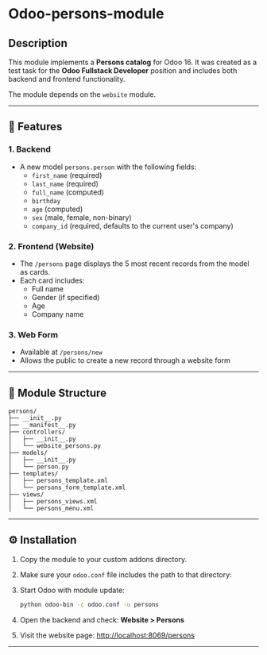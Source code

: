 # Odoo-persons-module

## Description

This module implements a **Persons catalog** for Odoo 16. It was created as a test task for the **Odoo Fullstack Developer** position and includes both backend and frontend functionality.

The module depends on the `website` module.

---

## 🔧 Features

### 1. Backend

- A new model `persons.person` with the following fields:
  - `first_name` (required)
  - `last_name` (required)
  - `full_name` (computed)
  - `birthday`
  - `age` (computed)
  - `sex` (male, female, non-binary)
  - `company_id` (required, defaults to the current user's company)

### 2. Frontend (Website)

- The `/persons` page displays the 5 most recent records from the model as cards.
- Each card includes:
  - Full name
  - Gender (if specified)
  - Age
  - Company name

### 3. Web Form

- Available at `/persons/new`
- Allows the public to create a new record through a website form

---

## 📁 Module Structure

```
persons/
├── __init__.py
├── __manifest__.py
├── controllers/
│   ├── __init__.py
│   └── website_persons.py
├── models/
│   ├── __init__.py
│   └── person.py
├── templates/
│   ├── persons_template.xml
│   └── persons_form_template.xml
├── views/
│   ├── persons_views.xml
│   └── persons_menu.xml
```

---

## ⚙️ Installation

1. Copy the module to your custom addons directory.

2. Make sure your `odoo.conf` file includes the path to that directory:

3. Start Odoo with module update:
   ```bash
   python odoo-bin -c odoo.conf -u persons
   ```

4. Open the backend and check: **Website > Persons**

5. Visit the website page: [http://localhost:8069/persons](http://localhost:8069/persons)

---
